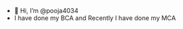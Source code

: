 - 👋 Hi, I’m @pooja4034
- I have done my BCA and Recently I have done my MCA

<!---
pooja4034/pooja4034 is a ✨ special ✨ repository because its `README.md` (this file) appears on your GitHub profile.
You can click the Preview link to take a look at your changes.
--->
